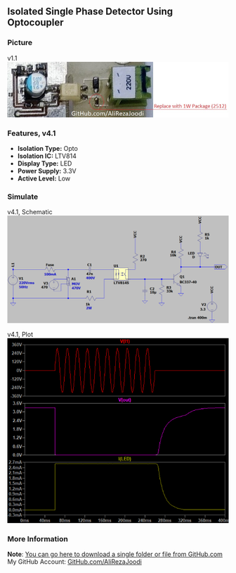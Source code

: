 ## Isolated Single Phase Detector Using Optocoupler

### Picture
v1.1  
![](Pictures/v1.1.jpg)

### Features, v4.1
- **Isolation Type:** Opto
- **Isolation IC:** LTV814
- **Display Type:** LED
- **Power Supply:** 3.3V
- **Active Level:** Low

### Simulate
v4.1, Schematic  
![](Simulate/v4.1_Schematic.png)

v4.1, Plot  
![](Simulate/v4.1_Plot.png)

### More Information
**Note**: [You can go here to download a single folder or file from GitHub.com](https://minhaskamal.github.io/DownGit/#/home)  
My GitHub Account: [GitHub.com/AliRezaJoodi](https://github.com/AliRezaJoodi)  
